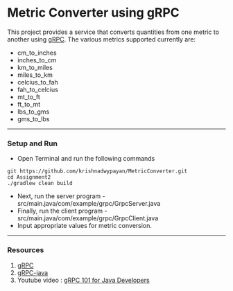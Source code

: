 # Metric Converter using gRPC

This project provides a service that converts quantities from one metric to another using [gRPC](https://grpc.io/docs/).
The various metrics supported currently are:

- cm_to_inches <br/>
- inches_to_cm <br/>
- km_to_miles <br/>
-  miles_to_km <br/>
- celcius_to_fah <br/>
- fah_to_celcius <br/>
- mt_to_ft <br/>
- ft_to_mt <br/>
- lbs_to_gms <br/>
- gms_to_lbs <br/>

<hr>

### Setup and Run
* Open Terminal and run the following commands <br/>
```
git https://github.com/krishnadwypayan/MetricConverter.git
cd Assignment2
./gradlew clean build
``` 

* Next, run the server program - src/main.java/com/example/grpc/GrpcServer.java <br/>
* Finally, run the client program - src/main.java/com/example/grpc/GrpcClient.java <br/>
* Input appropriate values for metric conversion.

<hr>

### Resources
 1. [gRPC](https://grpc.io/docs/)
 2. [gRPC-java](https://grpc.io/docs/tutorials/basic/java.html)
 3. Youtube video : [gRPC 101 for Java Developers](https://www.youtube.com/watch?v=DU-q5kOf2Rc)

